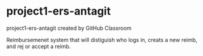 # project1-ers-antagit
project1-ers-antagit created by GitHub Classroom

Reimbursemenet system that will distiguish who logs in, creats a new reimb, and rej or accept a reimb.
